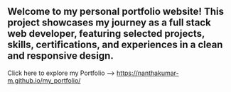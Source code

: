 ## Welcome to my personal portfolio website! This project showcases my journey as a full stack web developer, featuring selected projects, skills, certifications, and experiences in a clean and responsive design.

Click here to explore my Portfolio --> https://nanthakumar-m.github.io/my_portfolio/
